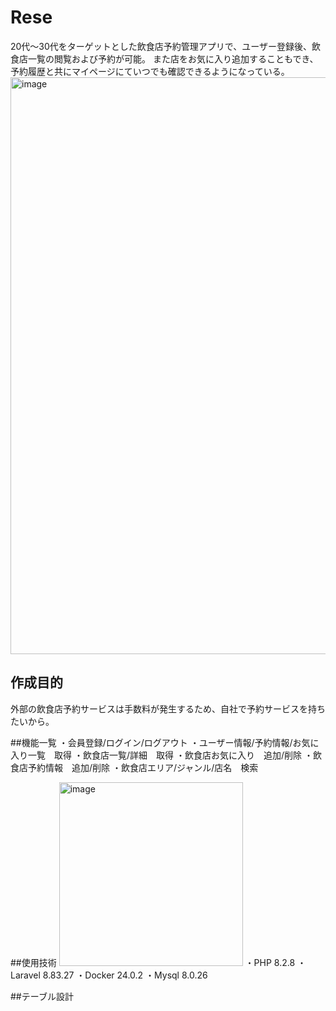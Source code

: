 # Rese
20代～30代をターゲットとした飲食店予約管理アプリで、ユーザー登録後、飲食店一覧の閲覧および予約が可能。
また店をお気に入り追加することもでき、予約履歴と共にマイページにていつでも確認できるようになっている。
<img width="923" alt="image" src="https://github.com/sakurav12vsnr/case2/assets/138364593/afce3510-4088-452f-94b2-7dc63a642e84">

## 作成目的
外部の飲食店予約サービスは手数料が発生するため、自社で予約サービスを持ちたいから。

##機能一覧
・会員登録/ログイン/ログアウト
・ユーザー情報/予約情報/お気に入り一覧　取得
・飲食店一覧/詳細　取得
・飲食店お気に入り　追加/削除
・飲食店予約情報　追加/削除
・飲食店エリア/ジャンル/店名　検索

##使用技術
<img width="294" alt="image" src="https://github.com/sakurav12vsnr/case2/assets/138364593/2c07659d-7f80-427c-8f7a-c52ea00c3936">
・PHP 8.2.8
・Laravel 8.83.27
・Docker 24.0.2
・Mysql 8.0.26

##テーブル設計

